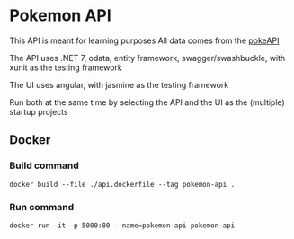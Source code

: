 ﻿# Pokemon API

This API is meant for learning purposes
All data comes from the [pokeAPI](https://github.com/PokeAPI/pokeapi)

The API uses .NET 7, odata, entity framework, swagger/swashbuckle, with xunit as the testing framework

The UI uses angular, with jasmine as the testing framework

Run both at the same time by selecting the API and the UI as the (multiple) startup projects

## Docker

### Build command
    docker build --file ./api.dockerfile --tag pokemon-api . 

### Run command
    docker run -it -p 5000:80 --name=pokemon-api pokemon-api